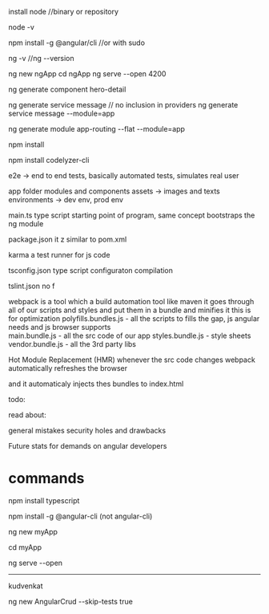 install node
//binary or repository

node -v

npm install -g @angular/cli
//or with sudo 

ng -v
//ng --version

ng new ngApp
cd ngApp
ng serve --open       4200


ng generate component hero-detail

ng generate service message // no inclusion in providers
ng generate service message --module=app

ng generate module app-routing --flat --module=app





npm install

npm install codelyzer-cli


e2e -> end to end tests, basically automated tests, simulates real user

app folder 
modules and components
assets -> images and texts
environments -> dev env, prod env

main.ts
type script starting point of program, same concept
bootstraps the ng module



package.json
it z similar to pom.xml

karma
a test runner for js code

tsconfig.json
type script configuraton
compilation

tslint.json
no f


webpack is a tool
which a build automation tool     like maven
it goes through all of our scripts and styles and put them in a bundle and minifies it
this is for optimization
polyfills.bundles.js - all the scripts to fills the gap, js angular needs and js browser supports  
main.bundle.js - all the src code of our app
styles.bundle.js - style sheets
vendor.bundle.js - all the 3rd party libs

Hot Module Replacement (HMR)
whenever the src code changes webpack automatically refreshes the browser

and it automaticaly injects thes bundles to index.html






















todo:

read about:





general mistakes
security holes and drawbacks


Future
	stats for demands on angular developers



commands
========

npm install typescript

npm install -g @angular-cli     (not angular-cli)

ng new myApp

cd myApp

ng serve --open


--------------------------------------------
kudvenkat			

ng new AngularCrud --skip-tests true 	







